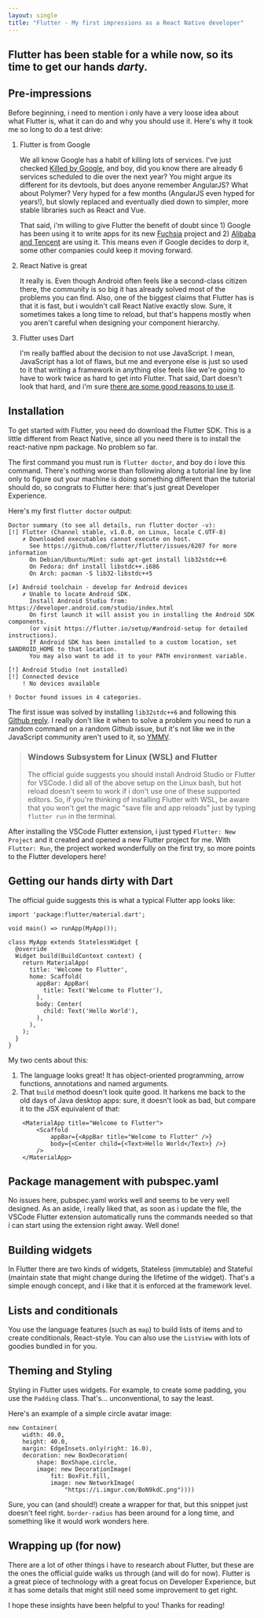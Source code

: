 ```yaml
---
layout: single
title: "Flutter - My first impressions as a React Native developer"
---
```


## Flutter has been stable for a while now, so its time to get our hands *dart*y.

## Pre-impressions
Before beginning, i need to mention i only have a very loose idea about what Flutter is, what it can do and why you should use it. Here's why it took me so long to do a test drive:

1. Flutter is from Google

    We all know Google has a habit of killing lots of services. I've just checked [Killed by Google](https://killedbygoogle.com/), and boy, did you know there are already 6 services scheduled to die over the next year?
    You might argue its different for its devtools, but does anyone remember AngularJS? What about Polymer? Very hyped for a few months (AngularJS even hyped for years!), but slowly replaced and eventually died down to simpler, more stable libraries such as React and Vue.

    That said, i'm willing to give Flutter the benefit of doubt since 1) Google has been using it to write apps for its new [Fuchsia](https://en.wikipedia.org/wiki/Google_Fuchsia) project and 2) [Alibaba and Tencent](https://flutter.io/showcase) are using it. This means even if Google decides to dorp it, some other companies could keep it moving forward.

2. React Native is great

    It really is. Even though Android often feels like a second-class citizen there, the community is so big it has already solved most of the problems you can find. Also, one of the biggest claims that Flutter has is that it is fast, but i wouldn't call React Native exactly slow. Sure, it sometimes takes a long time to reload, but that's happens mostly when you aren't careful when designing your component hierarchy.

3. Flutter uses Dart

    I'm really baffled about the decision to not use JavaScript. I mean, JavaScript has a lot of flaws, but me and everyone else is just so used to it that writing a framework in anything else feels like we're going to have to work twice as hard to get into Flutter. That said, Dart doesn't look that hard, and i'm sure [there are some good reasons to use it](https://hackernoon.com/why-flutter-uses-dart-dd635a054ebf).


## Installation
To get started with Flutter, you need do download the Flutter SDK. This is a little different from React Native, since all you need there is to install the react-native npm package. No problem so far.

The first command you must run is `flutter doctor`, and boy do i love this command. There's nothing worse than following along a tutorial line by line only to figure out your machine is doing something different than the tutorial should do, so congrats to Flutter here: that's just great Developer Experience. 

Here's my first `flutter doctor` output:

```
Doctor summary (to see all details, run flutter doctor -v):
[!] Flutter (Channel stable, v1.0.0, on Linux, locale C.UTF-8)
    ✗ Downloaded executables cannot execute on host.
      See https://github.com/flutter/flutter/issues/6207 for more information
      On Debian/Ubuntu/Mint: sudo apt-get install lib32stdc++6
      On Fedora: dnf install libstdc++.i686
      On Arch: pacman -S lib32-libstdc++5

[✗] Android toolchain - develop for Android devices
    ✗ Unable to locate Android SDK.
      Install Android Studio from: https://developer.android.com/studio/index.html
      On first launch it will assist you in installing the Android SDK components.
      (or visit https://flutter.io/setup/#android-setup for detailed instructions).
      If Android SDK has been installed to a custom location, set $ANDROID_HOME to that location.
      You may also want to add it to your PATH environment variable.

[!] Android Studio (not installed)
[!] Connected device
    ! No devices available

! Doctor found issues in 4 categories.
```

The first issue was solved by installing `lib32stdc++6` and following this [Github reply](https://github.com/flutter/flutter/issues/6207#issuecomment-373100050). I really don't like it when to solve a problem you need to run a random command on a random Github issue, but it's not like we in the JavaScript community aren't used to it, so [YMMV](https://dictionary.cambridge.org/us/dictionary/english/ymmv).

> ### Windows Subsystem for Linux (WSL) and Flutter
> The official guide suggests you should install Android Studio or Flutter for VSCode. I did all of the above setup on the Linux bash, but hot reload doesn't seem to work if i don't use one of these supported editors. So, if you're thinking of installing Flutter with WSL, be aware that you won't get the magic "save file and app reloads" just by typing `flutter run` in the terminal.

After installing the VSCode Flutter extension, i just typed `Flutter: New Project` and it created and opened a new Flutter project for me. With `Flutter: Run`, the project worked wonderfully on the first try, so more points to the Flutter developers here!

## Getting our hands dirty with Dart

The official guide suggests this is what a typical Flutter app looks like:

```
import 'package:flutter/material.dart';

void main() => runApp(MyApp());

class MyApp extends StatelessWidget {
  @override
  Widget build(BuildContext context) {
    return MaterialApp(
      title: 'Welcome to Flutter',
      home: Scaffold(
        appBar: AppBar(
          title: Text('Welcome to Flutter'),
        ),
        body: Center(
          child: Text('Hello World'),
        ),
      ),
    );
  }
}
```

My two cents about this:

1. The language looks great! It has object-oriented programming, arrow functions, annotations and named arguments.
2. That `build` method doesn't look quite good. It harkens me back to the old days of Java desktop apps: sure, it doesn't look as bad, but compare it to the JSX equivalent of that:

```
    <MaterialApp title="Welcome to Flutter">
        <Scaffold
            appBar={<AppBar title="Welcome to Flutter" />}
            body={<Center child={<Text>Hello World</Text>} />}
        />
    </MaterialApp>
```

## Package management with pubspec.yaml

No issues here, pubspec.yaml works well and seems to be very well designed. As an aside, i really liked that, as soon as i update the file, the VSCode Flutter extension automatically runs the commands needed so that i can start using the extension right away. Well done!

## Building widgets

In Flutter there are two kinds of widgets, Stateless (immutable) and Stateful (maintain state that might change during the lifetime of the widget). That's a simple enough concept, and i like that it is enforced at the framework level.

## Lists and conditionals

You use the language features (such as `map`) to build lists of items and to create conditionals, React-style. You can also use the `ListView` with lots of goodies bundled in for you. 

## Theming and Styling

Styling in Flutter uses widgets. For example, to create some padding, you use the `Padding` class. That's... unconventional, to say the least.

Here's an example of a simple circle avatar image:

```
new Container(
    width: 40.0,
    height: 40.0,
    margin: EdgeInsets.only(right: 16.0),
    decoration: new BoxDecoration(
        shape: BoxShape.circle,
        image: new DecorationImage(
            fit: BoxFit.fill,
            image: new NetworkImage(
                "https://i.imgur.com/BoN9kdC.png"))))
```

Sure, you can (and should!) create a wrapper for that, but this snippet just doesn't feel right. `border-radius` has been around for a long time, and something like it would work wonders here.

## Wrapping up (for now)

There are a lot of other things i have to research about Flutter, but these are the ones the official guide walks us through (and will do for now). Flutter is a great piece of technology with a great focus on Developer Experience, but it has some details that might still need some improvement to get right.

I hope these insights have been helpful to you! Thanks for reading!

